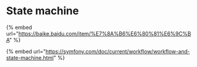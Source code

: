 # State machine

{% embed url="https://baike.baidu.com/item/%E7%8A%B6%E6%80%81%E6%9C%BA" %}

{% embed url="https://symfony.com/doc/current/workflow/workflow-and-state-machine.html" %}



